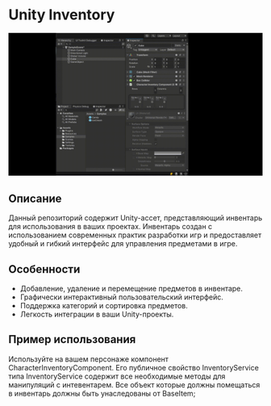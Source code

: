 # Unity Inventory

![Inventory Preview](using.gif)

## Описание

Данный репозиторий содержит Unity-ассет, представляющий инвентарь для использования в ваших проектах. Инвентарь создан с использованием современных практик разработки игр и предоставляет удобный и гибкий интерфейс для управления предметами в игре.

## Особенности

- Добавление, удаление и перемещение предметов в инвентаре.
- Графически интерактивный пользовательский интерфейс.
- Поддержка категорий и сортировка предметов.
- Легкость интеграции в ваши Unity-проекты.

## Пример использования

Используйте на вашем персонаже компонент CharacterInventoryComponent. Его публичное свойство InventoryService типа InventoryService содержит все необходимые методы для манипуляций с интевентарем.
Все объект которые должны помещаться в инвентарь должны быть унаследованы от BaseItem;
